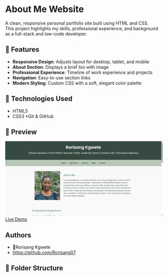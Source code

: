 # About Me Website
A clean, responsive personal portfolio site built using HTML and CSS.  
This project highlights my skills, professional experience, and background as a full-stack and low-code developer.

## 🌟 Features
* **Responsive Design**: Adjusts layout for desktop, tablet, and mobile
* **About Section**: Displays a brief bio with image
* **Professional Experience**: Timeline of work experience and projects
* **Navigation**: Easy-to-use section links
* **Modern Styling**: Custom CSS with a soft, elegant color palette

## 🚀 Technologies Used
* HTML5
* CSS3
*Git & GitHub
 
## 📸 Preview
![Screenshot](./images/aboutme.png)
[Live Demo](https://rorisang07.github.io/About-Me/)

## Authors
* 👤Rorisang Kgwete
* https://github.com/Rorisang07

## 📂 Folder Structure


